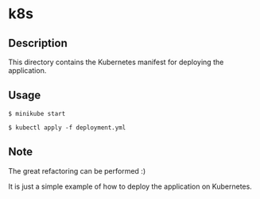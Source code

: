 # k8s

## Description

This directory contains the Kubernetes manifest for deploying the application.

## Usage

`` $ minikube start ``

`` $ kubectl apply -f deployment.yml ``

## Note

The great refactoring can be performed :)

It is just a simple example of how to deploy the application on Kubernetes.
